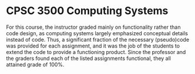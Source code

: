 # CPSC 3500 Computing Systems

For this course, the instructor graded mainly on functionality rather than code design, as computing systems largely emphasized conceptual details instead of code. Thus, a significant fraction of the necessary (pseudo)code was provided for each assignment, and it was the job of the students to extend the code to provide a functioning product. Since the professor and the graders found each of the listed assignments functional, they all attained grade of 100%.
